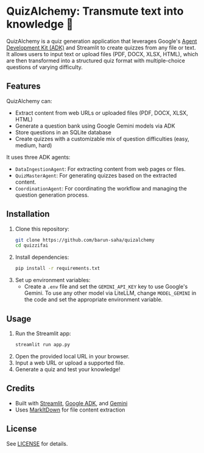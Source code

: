# QuizAlchemy: Transmute text into knowledge 💎

QuizAlchemy is a quiz generation application that leverages Google's [Agent Development Kit (ADK)](https://google.github.io/adk-docs/) and Streamlit to create quizzes from any file or text. It allows users to input text or upload files (PDF, DOCX, XLSX, HTML), which are then transformed into a structured quiz format with multiple-choice questions of varying difficulty.


## Features

QuizAlchemy can:
- Extract content from web URLs or uploaded files (PDF, DOCX, XLSX, HTML)
- Generate a question bank using Google Gemini models via ADK
- Store questions in an SQLite database
- Create quizzes with a customizable mix of question difficulties (easy, medium, hard)

It uses three ADK agents:
- `DataIngestionAgent`: For extracting content from web pages or files.
- `QuizMasterAgent`: For generating quizzes based on the extracted content.
- `CoordinationAgent`: For coordinating the workflow and managing the question generation process.


## Installation

1. Clone this repository:
   ```bash
   git clone https://github.com/barun-saha/quizalchemy
   cd quizzifai
   ```
2. Install dependencies:
   ```bash
   pip install -r requirements.txt
   ```
3. Set up environment variables:
   - Create a `.env` file and set the `GEMINI_API_KEY` key to use Google's Gemini. To use any other model via LiteLLM, change `MODEL_GEMINI` in the code and set the appropriate environment variable.


## Usage

1. Run the Streamlit app:
   ```bash
   streamlit run app.py
   ```
2. Open the provided local URL in your browser.
3. Input a web URL or upload a supported file.
4. Generate a quiz and test your knowledge!


## Credits

- Built with [Streamlit](https://streamlit.io/), [Google ADK](https://google.github.io/adk-docs/), and [Gemini](https://ai.google.dev/gemini-api/docs)
- Uses [MarkItDown](https://github.com/microsoft/markitdown/) for file content extraction


## License

See [LICENSE](LICENSE) for details.
